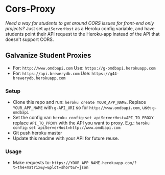 # Cors-Proxy

*Need a way for students to get around CORS issues for front-end only projects?*
Just set `apiServerHost` as a Heroku config variable, and have students point their API request to the Heroku-app instead of the API that doesn't support CORS.

## Galvanize Student Proxies
  - For: `http://www.omdbapi.com` Use: `https://g-omdbapi.herokuapp.com`
  - For: `https://api.brewerydb.com` Use: `https://g44-brewerydb.herokuapp.com`

### Setup
  - Clone this repo and run: `heroku create YOUR_APP_NAME`. Replace `YOUR_APP_NAME` with `g-API_URI` so for   `http://www.omdbapi.com`, use: `g-omdbapi`
  - Set the config var: `heroku config:set apiServerHost=API_TO_PROXY` replace `API_TO_PROXY` with the API you want to proxy. E.g.: `heroku config:set apiServerHost=http://www.omdbapi.com`
  - Git push heroku master
  - Update this readme with your API for future reuse.

### Usage
  - Make requests to: `https://YOUR_APP_NAME.herokuapp.com/?t=the+matrix&y=&plot=short&r=json`

